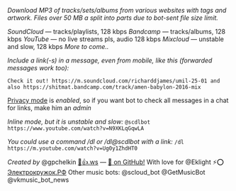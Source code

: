 *Download MP3 of tracks/sets/albums from various websites with tags and artwork. Files over 50 MB a split into parts due to bot-sent file size limit.*

*SoundCloud* — tracks/playlists, 128 kbps
*Bandcamp* — tracks/albums, 128 kbps
*YouTube* — no live streams pls, audio 128 kbps
*Mixcloud* — unstable and slow, 128 kbps
_More to come.._

*Include a link(-s) in a message, even from mobile, like this (forwarded messages work too):*

`Check it out! https://m.soundcloud.com/richarddjames/umil-25-01 and also https://shitmat.bandcamp.com/track/amen-babylon-2016-mix`

[Privacy mode](https://core.telegram.org/bots#privacy-mode) is _enabled_, so if you want bot to check all messages in a chat for links, make him an _admin_

*Inline mode, but it is unstable and slow:*
`@scdlbot https://www.youtube.com/watch?v=N9XKLqGqwLA`

*You could use a command /dl or /dl@scdlbot with a link:*
`/dl https://m.youtube.com/watch?v=Ug0y1ZhdHT0`

*Created by* @gpchelkin [🐝👍.ws](http://xn--lo8h6c.ws/) — [🌟 on GitHub!](https://github.com/gpchelkin/scdlbot)
With love for @Eklight ⚡⭕ [Электрокружок.РФ](http://электрокружок.рф)
Other music bots: @scloud\_bot @GetMusicBot @vkmusic\_bot\_news
